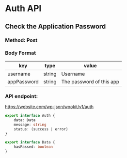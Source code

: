 # Auth API

## Check the Application Password

### Method: Post

### Body Format

key | type | value
--- | --- | ---
username | string | Username
appPassword | string | The password of this app

### API endpoint:

https://website.com/wp-json/wookit/v1/auth

````ts
export interface Auth {
    data: Data
    message: string
    status: (success | error)
}

export interface Data {
    hasPassed: boolean
}
````
